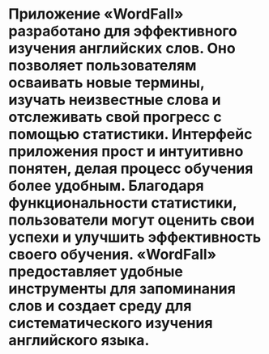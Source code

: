 # Приложение «WordFall» разработано для эффективного изучения английских слов. Оно позволяет пользователям осваивать новые термины, изучать неизвестные слова и отслеживать свой прогресс с помощью статистики. Интерфейс приложения прост и интуитивно понятен, делая процесс обучения более удобным. Благодаря функциональности статистики, пользователи могут оценить свои успехи и улучшить эффективность своего обучения. «WordFall» предоставляет удобные инструменты для запоминания слов и создает среду для систематического изучения английского языка.
